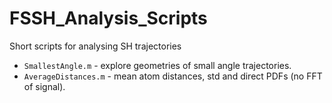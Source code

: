 # FSSH_Analysis_Scripts

Short scripts for analysing SH trajectories

- `SmallestAngle.m` - explore geometries of small angle trajectories.
- `AverageDistances.m` - mean atom distances, std and direct PDFs (no FFT of signal).
